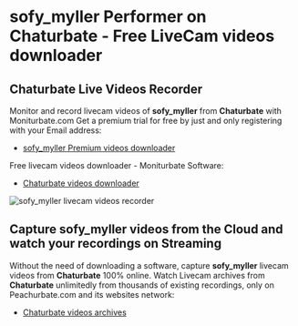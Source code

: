 # sofy_myller Performer on Chaturbate - Free LiveCam videos downloader

## Chaturbate Live Videos Recorder

Monitor and record livecam videos of **sofy_myller** from **Chaturbate** with Moniturbate.com
Get a premium trial for free by just and only registering with your Email address:
* [sofy_myller Premium videos downloader](https://moniturbate.com/request-demo-licence-key.html)

Free livecam videos downloader - Moniturbate Software:
* [Chaturbate videos downloader](https://moniturbate.com/moniturbate-download-software.html)

![sofy_myller livecam videos recorder](https://peachurnet.com/templates/moniturbate-software.png)


## Capture sofy_myller videos from the Cloud and watch your recordings on Streaming

Without the need of downloading a software, capture **sofy_myller** livecam videos from **Chaturbate** 100% online.
Watch Livecam archives from **Chaturbate** unlimitedly from thousands of existing recordings, only on Peachurbate.com and its websites network:
* [Chaturbate videos archives](https://peachurnet.com/)